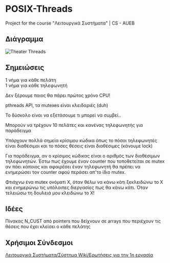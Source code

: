 # POSIX-Threads
Project for the course "Λειτουργικά Συστήματα" | CS - AUEB

## Διάγραμμα

![Theater Threads](https://github.com/paraskevasleivadaros/POSIX-Threads/blob/master/Theater%20%20-%20UML%20Diagram/Theater%20Threads.png)

## Σημειώσεις

1 νήμα για κάθε πελάτη <br>
1 νήμα για κάθε τηλεφωνητή

Δεν ξέρουμε ποιος θα πάρει πρώτος χρόνο CPU!

pthreads API, τα mutexes είναι κλειδαριές (duh)

Το δύσκολο είναι να εξετάσουμε τι μπορεί να συμβεί..

Μπορούν να τρέχουν 10 πελάτες και κανένας τηλεφωνητής για παράδειγμα

Υπάρχουν πολλά σημεία κρίσιμου κώδικα όπως το πόσοι τηλεφωνητές είναι διαθέσιμοι και το πόσες θέσεις είναι διαθέσιμες (κάνουμε lock)

Για παράδειγμα, αν ο κρίσιμος κώδικας είναι ο αριθμός των διαθέσιμων τηλεφωνητών. Έστω πως έχουμε έναν counter που τοποθετείται σε mutex αν πάει κάποιος και αφαιρέσει έναν τηλεφωνητή θα πρέπει να ενημερώσει τον counter αφού περάσει απ'το ίδιο mutex. 

Φτιάχνω ένα mutex ονόματι Χ, όταν θέλω να κάνω κάτι ξεκλειδώνω το Χ και ενημερώνω τις υπόλοιπες διεργασίες πως θα κάνω κάτι. Όταν τελειώσω τη δουλειά μου κλειδώνω το Χ!

## Ιδέες
Πίνακας N_CUST από pointers που δείχνουν σε arrays που περιέχουν τις θέσεις που έχει κλείσει ο κάθε πελάτης

## Χρήσιμοι Σύνδεσμοι

[Λειτουργικά Συστήματα/Σύστημα Wiki/Ερωτήσεις για την 1η εργασία](https://eclass.aueb.gr/modules/wiki/page.php?course=INF168&wikiId=3941&action=show "Λειτουργικά Συστήματα/Σύστημα Wiki/Ερωτήσεις για την 1η εργασία")
